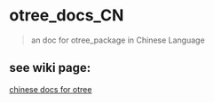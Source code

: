 # otree_docs_CN

> an doc for otree_package in Chinese Language


## see wiki page:

[chinese docs for otree](https://github.com/Shinepans/otree_docs_CN/wiki)
